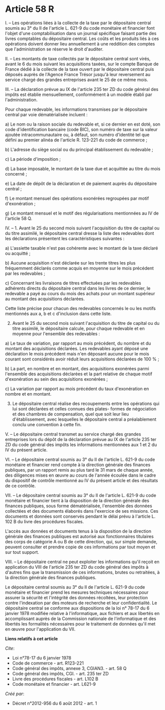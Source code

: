 # Article 58 R

I. – Les opérations liées à la collecte de la taxe par le dépositaire central soumis au 3° du II de l'article L. 621-9 du
code monétaire et financier font l'objet d'une comptabilisation dans un journal spécifique faisant partie des livres
comptables du dépositaire central. Les coûts et les produits liés à ces opérations doivent donner lieu annuellement à une
reddition des comptes que l'administration se réserve le droit d'auditer.

II. – Les montants de taxe collectés par le dépositaire central sont virés, avant le 6 du mois suivant les acquisitions
taxées, sur le compte Banque de France dédié à la collecte de la taxe ouvert par le dépositaire central puis déposés auprès
de l'Agence France Trésor jusqu'à leur reversement au service chargé des grandes entreprises avant le 25 de ce même mois.

III. – La déclaration prévue au IX de l'article 235 ter ZD du code général des impôts est établie mensuellement, conformément
à un modèle établi par l'administration.

Pour chaque redevable, les informations transmises par le dépositaire central par voie dématérialisée incluent :

a) Le nom ou la raison sociale du redevable et, si ce dernier en est doté, son code d'identification bancaire (code BIC), son
numéro de taxe sur la valeur ajoutée intracommunautaire ou, à défaut, son numéro d'identité tel que défini au premier alinéa
de l'article R. 123-221 du code de commerce ;

b) L'adresse du siège social ou du principal établissement du redevable ;

c) La période d'imposition ;

d) La base imposable, le montant de la taxe due et acquittée au titre du mois concerné ;

e) La date de dépôt de la déclaration et de paiement auprès du dépositaire central ;

f) Le montant mensuel des opérations exonérées regroupées par motif d'exonération ;

g) Le montant mensuel et le motif des régularisations mentionnées au IV de l'article 58 Q.

IV. – 1. Avant le 25 du second mois suivant l'acquisition du titre de capital ou du titre assimilé, le dépositaire central
dresse la liste des redevables dont les déclarations présentent les caractéristiques suivantes :

a) L'assiette taxable n'est pas cohérente avec le montant de la taxe déclaré ou acquitté ;

b) Aucune acquisition n'est déclarée sur les trente titres les plus fréquemment déclarés comme acquis en moyenne sur le mois
précédent par les redevables ;

c) Concernant les livraisons de titres effectuées par les redevables adhérents directs du dépositaire central dans les livres
de ce dernier, le redevable a payé au cours du mois des achats pour un montant supérieur au montant des acquisitions
déclarées.

Cette liste précise pour chacun des redevables concernés le ou les motifs mentionnés aux a, b et c d'inclusion dans cette
liste.

2. Avant le 25 du second mois suivant l'acquisition du titre de capital ou du titre assimilé, le dépositaire calcule, pour
chaque redevable et en moyenne pour l'ensemble des redevables :

a) Le taux de variation, par rapport au mois précédent, du nombre et du montant des acquisitions déclarées. Les redevables
ayant déposé une déclaration le mois précédent mais n'en déposant aucune pour le mois courant sont considérés avoir réduit
leurs acquisitions déclarées de 100 % ;

b) La part, en nombre et en montant, des acquisitions exonérées parmi l'ensemble des acquisitions déclarées et la part
relative de chaque motif d'exonération au sein des acquisitions exonérées ;

c) La variation par rapport au mois précédent du taux d'exonération en nombre et en montant.

3. Le dépositaire central réalise des recoupements entre les opérations qui lui sont déclarées et celles connues des plates-
formes de négociation et des chambres de compensation, quel que soit leur lieu d'établissement, avec lesquelles le
dépositaire central a préalablement conclu une convention à cette fin.

V. – Le dépositaire central transmet au service chargé des grandes entreprises lors du dépôt de la déclaration prévue au IX
de l'article 235 ter ZD du code général des impôts les informations mentionnées aux 1 et 2 du IV du présent article.

VI. – Le dépositaire central soumis au 3° du II de l'article L. 621-9 du code monétaire et financier rend compte à la
direction générale des finances publiques, par un rapport remis au plus tard le 31 mars de chaque année, des diligences mises
en œuvre au cours de l'année écoulée dans le cadre du dispositif de contrôle mentionné au IV du présent article et des
résultats de ce contrôle.

VII. – Le dépositaire central soumis au 3° du II de l'article L. 621-9 du code monétaire et financier tient à la disposition
de la direction générale des finances publiques, sous forme dématérialisée, l'ensemble des données collectées et des
documents élaborés dans l'exercice de ses missions. Ces documents et données sont conservés pendant le délai prévu à
l'article L. 102 B du livre des procédures fiscales.

L'accès aux données et documents tenus à la disposition de la direction générale des finances publiques est autorisé aux
fonctionnaires titulaires des corps de catégorie A ou B de cette direction, qui, sur simple demande, peuvent consulter et
prendre copie de ces informations par tout moyen et sur tout support.

VIII. – Le dépositaire central ne peut exploiter les informations qu'il reçoit en application du VIII de l'article 235 ter ZD
du code général des impôts à d'autres fins que la transmission de ces informations, brutes ou retraitées, à la direction
générale des finances publiques.

Le dépositaire central soumis au 3° du II de l'article L. 621-9 du code monétaire et financier prend les mesures techniques
nécessaires pour assurer la sécurité et l'intégrité des données récoltées, leur protection contre l'indexation par des
moteurs de recherche et leur confidentialité. Le dépositaire central se conforme aux dispositions de la loi n° 78-17 du 6
janvier 1978 modifiée relative à l'informatique, aux fichiers et aux libertés en accomplissant auprès de la Commission
nationale de l'informatique et des libertés les formalités nécessaires pour le traitement de données qu'il met en œuvre pour
l'application du VII.

**Liens relatifs à cet article**

_Cite_:

  - Loi n°78-17 du 6 janvier 1978
  - Code de commerce - art. R123-221
  - Code général des impôts, annexe 3, CGIAN3. - art. 58 Q
  - Code général des impôts, CGI. - art. 235 ter ZD
  - Livre des procédures fiscales - art. L102 B
  - Code monétaire et financier - art. L621-9

_Créé par_:

  - Décret n°2012-956 du 6 août 2012 - art. 1
